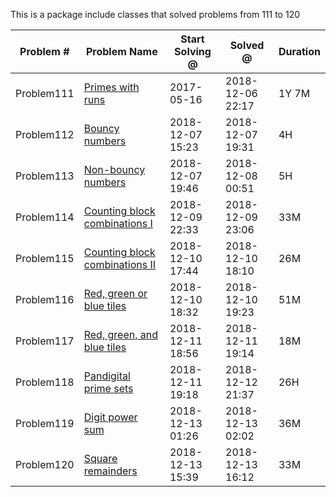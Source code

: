 
This is a package include classes that solved problems from 111 to 120


|   Problem #   | Problem Name  | Start Solving @ |  Solved @ |  Duration  |
| ------------- | ------------- | ------------- | ------------- | ------------- |
| Problem111 | [Primes with runs](https://projecteuler.net/problem=111)  | 2017-05-16 | 2018-12-06 22:17 | 1Y 7M |
| Problem112 | [Bouncy numbers](https://projecteuler.net/problem=112)  | 2018-12-07 15:23 | 2018-12-07 19:31 | 4H |
| Problem113 | [Non-bouncy numbers](https://projecteuler.net/problem=113) | 2018-12-07 19:46 | 2018-12-08 00:51 | 5H |
| Problem114 | [Counting block combinations I](https://projecteuler.net/problem=114) | 2018-12-09 22:33 | 2018-12-09 23:06 | 33M |
| Problem115 | [Counting block combinations II](https://projecteuler.net/problem=115) | 2018-12-10 17:44 | 2018-12-10 18:10 | 26M |
| Problem116 | [Red, green or blue tiles](https://projecteuler.net/problem=116) | 2018-12-10 18:32 | 2018-12-10 19:23 | 51M |
| Problem117 | [Red, green, and blue tiles](https://projecteuler.net/problem=117) | 2018-12-11 18:56 | 2018-12-11 19:14 | 18M |
| Problem118 | [Pandigital prime sets](https://projecteuler.net/problem=118) | 2018-12-11 19:18 | 2018-12-12 21:37 | 26H |
| Problem119 | [Digit power sum](https://projecteuler.net/problem=119) | 2018-12-13 01:26 | 2018-12-13 02:02 | 36M |
| Problem120 | [Square remainders](https://projecteuler.net/problem=120) | 2018-12-13 15:39 | 2018-12-13 16:12 | 33M |